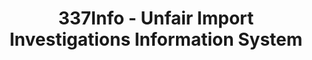 ---
bigquery: https://console.cloud.google.com/bigquery?p=patents-public-data&d=usitc_investigations&page=dataset&project=sheets-management-319211
citation: US International Trade Commission 337Info Unfair Import Investigations Information
  System
contributors: US International Trade Comission
cost: None
description: US International Trade Commission 337Info Unfair Import Investigations
  Information System contains data on investigations done under Section 337. Section
  337 declares the infringement of certain statutory intellectual property rights
  and other forms of unfair competition in import trade to be unlawful practices.
  Most Section 337 investigations involve allegations of patent or registered trademark
  infringement.
documentation: FAQ and tutorial available on the site
last_edit: 04/10/2022, 03:38:20
location: https://pubapps2.usitc.gov/337external/
maintained_by: US International Trade Comission
schema_fields:
- finalDetViolation
- finalIdOnViolationDue
- dateCreated
- currentStatus
- ouiiParticipation
- patentNumber
- teoIdIssueDate
- currentActiveALJ
- invUnfairAct
- markmanHearing
- teoIdDueDate
- copyrightNumbers
- aljAssigned
- respondent
- scheduledEndDateEvidHear
- gcAttorney
- dateComplaintFiled
- publication_number
- complainant
- investigationNo
- internalRemand
- ouiiAttorney
- finalDetNoViolation
- id
- teoProceedingInvolved
- targetDate
- htsNumbers
- title
- scheduledStartDateEvidHear
- docketNo
- investigationTermDate
- patentNumbers
- startDateMarkmanHearing
- teoReliefGranted
- trademarkNumbers
- endDateMarkmanHearing
- actualStartDateEvidHear
- investigationType
- lastUpdated
- dateOfPublicationFrNotice
- issueDateOtherNonFinal
- cafcAppeals
- finalIdOnViolationIssue
- actualEndDateEvidHear
shortname: unfair_import_investigations
tags:
- import
- legal
- trade
timeframe: 2008-2021 (prior to 2008 downloadable as a JSON file)
title: 337Info - Unfair Import Investigations Information System
uuid: 2721f5ec-e599-4890-9265-9706719fc71e
---